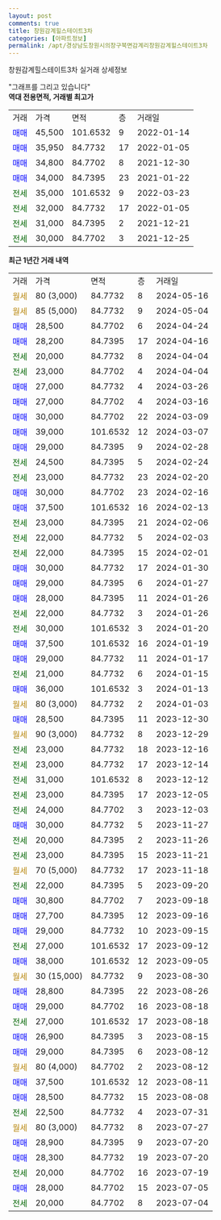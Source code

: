 ```yaml
---
layout: post
comments: true
title: 창원감계힐스테이트3차
categories: [아파트정보]
permalink: /apt/경상남도창원시의창구북면감계리창원감계힐스테이트3차
---
```


창원감계힐스테이트3차 실거래 상세정보

<script type="text/javascript">
  google.charts.load('current', {'packages':['line', 'corechart']});
  google.charts.setOnLoadCallback(drawChart);

  function drawChart() {
    var data = new google.visualization.DataTable();
    data.addColumn('date', '거래일');
    data.addColumn('number', "매매");
    data.addColumn('number', "전세");
    data.addColumn('number', "전매");

    data.addRows([[new Date(Date.parse("2024-05-16")), null, null, null], [new Date(Date.parse("2024-05-04")), null, null, null], [new Date(Date.parse("2024-04-24")), 28500, null, null], [new Date(Date.parse("2024-04-16")), 28200, null, null], [new Date(Date.parse("2024-04-04")), null, 20000, null], [new Date(Date.parse("2024-04-04")), null, 23000, null], [new Date(Date.parse("2024-03-26")), 27000, null, null], [new Date(Date.parse("2024-03-16")), 27000, null, null], [new Date(Date.parse("2024-03-09")), 30000, null, null], [new Date(Date.parse("2024-03-07")), 39000, null, null], [new Date(Date.parse("2024-02-28")), 29000, null, null], [new Date(Date.parse("2024-02-24")), null, 24500, null], [new Date(Date.parse("2024-02-20")), null, 23000, null], [new Date(Date.parse("2024-02-16")), 30000, null, null], [new Date(Date.parse("2024-02-13")), 37500, null, null], [new Date(Date.parse("2024-02-06")), null, 23000, null], [new Date(Date.parse("2024-02-03")), null, 22000, null], [new Date(Date.parse("2024-02-01")), null, 22000, null], [new Date(Date.parse("2024-01-30")), 30000, null, null], [new Date(Date.parse("2024-01-27")), 29000, null, null], [new Date(Date.parse("2024-01-26")), 28000, null, null], [new Date(Date.parse("2024-01-26")), null, 22000, null], [new Date(Date.parse("2024-01-20")), null, 30000, null], [new Date(Date.parse("2024-01-19")), 37500, null, null], [new Date(Date.parse("2024-01-17")), 29000, null, null], [new Date(Date.parse("2024-01-15")), null, 21000, null], [new Date(Date.parse("2024-01-13")), 36000, null, null], [new Date(Date.parse("2024-01-03")), null, null, null], [new Date(Date.parse("2023-12-30")), 28500, null, null], [new Date(Date.parse("2023-12-29")), null, null, null], [new Date(Date.parse("2023-12-16")), null, 23000, null], [new Date(Date.parse("2023-12-14")), null, 23000, null], [new Date(Date.parse("2023-12-12")), null, 31000, null], [new Date(Date.parse("2023-12-05")), null, 23000, null], [new Date(Date.parse("2023-12-03")), null, 24000, null], [new Date(Date.parse("2023-11-27")), 30000, null, null], [new Date(Date.parse("2023-11-26")), null, 20000, null], [new Date(Date.parse("2023-11-21")), null, 23000, null], [new Date(Date.parse("2023-11-18")), null, null, null], [new Date(Date.parse("2023-09-20")), null, 22000, null], [new Date(Date.parse("2023-09-18")), 30800, null, null], [new Date(Date.parse("2023-09-16")), 27700, null, null], [new Date(Date.parse("2023-09-15")), 29000, null, null], [new Date(Date.parse("2023-09-12")), null, 27000, null], [new Date(Date.parse("2023-09-05")), 38000, null, null], [new Date(Date.parse("2023-08-30")), null, null, null], [new Date(Date.parse("2023-08-26")), 28800, null, null], [new Date(Date.parse("2023-08-18")), 29000, null, null], [new Date(Date.parse("2023-08-18")), null, 27000, null], [new Date(Date.parse("2023-08-15")), 26900, null, null], [new Date(Date.parse("2023-08-12")), 29000, null, null], [new Date(Date.parse("2023-08-12")), null, null, null], [new Date(Date.parse("2023-08-11")), 37500, null, null], [new Date(Date.parse("2023-08-08")), 28500, null, null], [new Date(Date.parse("2023-07-31")), null, 22500, null], [new Date(Date.parse("2023-07-27")), null, null, null], [new Date(Date.parse("2023-07-20")), 28900, null, null], [new Date(Date.parse("2023-07-20")), 28300, null, null], [new Date(Date.parse("2023-07-19")), null, 20000, null], [new Date(Date.parse("2023-07-05")), 28000, null, null], [new Date(Date.parse("2023-07-04")), null, 20000, null]]);

    var options = {
      hAxis: {
        format: 'yyyy/MM/dd'
      },    
      lineWidth: 0,
      pointsVisible: true,    
      title: '최근 1년간 유형별 실거래가 분포',
      legend: { position: 'bottom' }
    };

    var formatter = new google.visualization.NumberFormat({pattern:'###,###'} );
    formatter.format(data, 1);
    formatter.format(data, 2);
    
    setTimeout(function() {
        var chart = new google.visualization.LineChart(document.getElementById('columnchart_material'));
        chart.draw(data, (options));
        document.getElementById('loading').style.display = 'none';
    }, 200);
  }
</script>


<div id="loading" style="z-index:20; display: block; margin-left: 0px">"그래프를 그리고 있습니다"</div>
<div id="columnchart_material" style="width: 95%; margin-left: 0px; display: block"></div>
<!-- contents start -->
<b>역대 전용면적, 거래별 최고가</b>
<table class="sortable">
    <tr>
      <td>거래</td>
      <td>가격</td>
      <td>면적</td>
      <td>층</td>
      <td>거래일</td>
    </tr>
        <tr>
          <td><a style="color: blue">매매</a></td>
          <td>45,500</td>
          <td>101.6532</td>
          <td>9</td>
          <td>2022-01-14</td>
        </tr>            <tr>
          <td><a style="color: blue">매매</a></td>
          <td>35,950</td>
          <td>84.7732</td>
          <td>17</td>
          <td>2022-01-05</td>
        </tr>            <tr>
          <td><a style="color: blue">매매</a></td>
          <td>34,800</td>
          <td>84.7702</td>
          <td>8</td>
          <td>2021-12-30</td>
        </tr>            <tr>
          <td><a style="color: blue">매매</a></td>
          <td>34,000</td>
          <td>84.7395</td>
          <td>23</td>
          <td>2021-01-22</td>
        </tr>        
        <tr>
              <td><a style="color: darkgreen">전세</a></td>
              <td>35,000</td>
              <td>101.6532</td>
              <td>9</td>
              <td>2022-03-23</td>
            </tr>            <tr>
              <td><a style="color: darkgreen">전세</a></td>
              <td>32,000</td>
              <td>84.7732</td>
              <td>17</td>
              <td>2022-01-05</td>
            </tr>            <tr>
              <td><a style="color: darkgreen">전세</a></td>
              <td>31,000</td>
              <td>84.7395</td>
              <td>2</td>
              <td>2021-12-21</td>
            </tr>            <tr>
              <td><a style="color: darkgreen">전세</a></td>
              <td>30,000</td>
              <td>84.7702</td>
              <td>3</td>
              <td>2021-12-25</td>
            </tr>        
    
</table>

<b>최근 1년간 거래 내역</b>

<table class="sortable">
    <tr>
      <td>거래</td>
      <td>가격</td>
      <td>면적</td>
      <td>층</td>
      <td>거래일</td>
    </tr>
    <tr>
      <td><a style="color: darkgoldenrod">월세</a></td>
      <td>80 (3,000)</td>
      <td>84.7732</td>
      <td>8</td>
      <td>2024-05-16</td>
    </tr>          <tr>
      <td><a style="color: darkgoldenrod">월세</a></td>
      <td>85 (5,000)</td>
      <td>84.7732</td>
      <td>9</td>
      <td>2024-05-04</td>
    </tr>          <tr>
      <td><a style="color: blue">매매</a></td>
      <td>28,500</td>
      <td>84.7702</td>
      <td>6</td>
      <td>2024-04-24</td>
    </tr>          <tr>
      <td><a style="color: blue">매매</a></td>
      <td>28,200</td>
      <td>84.7395</td>
      <td>17</td>
      <td>2024-04-16</td>
    </tr>          <tr>
      <td><a style="color: darkgreen">전세</a></td>
      <td>20,000</td>
      <td>84.7732</td>
      <td>8</td>
      <td>2024-04-04</td>
    </tr>          <tr>
      <td><a style="color: darkgreen">전세</a></td>
      <td>23,000</td>
      <td>84.7702</td>
      <td>4</td>
      <td>2024-04-04</td>
    </tr>          <tr>
      <td><a style="color: blue">매매</a></td>
      <td>27,000</td>
      <td>84.7732</td>
      <td>4</td>
      <td>2024-03-26</td>
    </tr>          <tr>
      <td><a style="color: blue">매매</a></td>
      <td>27,000</td>
      <td>84.7702</td>
      <td>4</td>
      <td>2024-03-16</td>
    </tr>          <tr>
      <td><a style="color: blue">매매</a></td>
      <td>30,000</td>
      <td>84.7702</td>
      <td>22</td>
      <td>2024-03-09</td>
    </tr>          <tr>
      <td><a style="color: blue">매매</a></td>
      <td>39,000</td>
      <td>101.6532</td>
      <td>12</td>
      <td>2024-03-07</td>
    </tr>          <tr>
      <td><a style="color: blue">매매</a></td>
      <td>29,000</td>
      <td>84.7395</td>
      <td>9</td>
      <td>2024-02-28</td>
    </tr>          <tr>
      <td><a style="color: darkgreen">전세</a></td>
      <td>24,500</td>
      <td>84.7395</td>
      <td>5</td>
      <td>2024-02-24</td>
    </tr>          <tr>
      <td><a style="color: darkgreen">전세</a></td>
      <td>23,000</td>
      <td>84.7732</td>
      <td>23</td>
      <td>2024-02-20</td>
    </tr>          <tr>
      <td><a style="color: blue">매매</a></td>
      <td>30,000</td>
      <td>84.7702</td>
      <td>23</td>
      <td>2024-02-16</td>
    </tr>          <tr>
      <td><a style="color: blue">매매</a></td>
      <td>37,500</td>
      <td>101.6532</td>
      <td>16</td>
      <td>2024-02-13</td>
    </tr>          <tr>
      <td><a style="color: darkgreen">전세</a></td>
      <td>23,000</td>
      <td>84.7395</td>
      <td>21</td>
      <td>2024-02-06</td>
    </tr>          <tr>
      <td><a style="color: darkgreen">전세</a></td>
      <td>22,000</td>
      <td>84.7732</td>
      <td>5</td>
      <td>2024-02-03</td>
    </tr>          <tr>
      <td><a style="color: darkgreen">전세</a></td>
      <td>22,000</td>
      <td>84.7395</td>
      <td>15</td>
      <td>2024-02-01</td>
    </tr>          <tr>
      <td><a style="color: blue">매매</a></td>
      <td>30,000</td>
      <td>84.7732</td>
      <td>17</td>
      <td>2024-01-30</td>
    </tr>          <tr>
      <td><a style="color: blue">매매</a></td>
      <td>29,000</td>
      <td>84.7395</td>
      <td>6</td>
      <td>2024-01-27</td>
    </tr>          <tr>
      <td><a style="color: blue">매매</a></td>
      <td>28,000</td>
      <td>84.7395</td>
      <td>11</td>
      <td>2024-01-26</td>
    </tr>          <tr>
      <td><a style="color: darkgreen">전세</a></td>
      <td>22,000</td>
      <td>84.7732</td>
      <td>3</td>
      <td>2024-01-26</td>
    </tr>          <tr>
      <td><a style="color: darkgreen">전세</a></td>
      <td>30,000</td>
      <td>101.6532</td>
      <td>3</td>
      <td>2024-01-20</td>
    </tr>          <tr>
      <td><a style="color: blue">매매</a></td>
      <td>37,500</td>
      <td>101.6532</td>
      <td>16</td>
      <td>2024-01-19</td>
    </tr>          <tr>
      <td><a style="color: blue">매매</a></td>
      <td>29,000</td>
      <td>84.7732</td>
      <td>11</td>
      <td>2024-01-17</td>
    </tr>          <tr>
      <td><a style="color: darkgreen">전세</a></td>
      <td>21,000</td>
      <td>84.7732</td>
      <td>6</td>
      <td>2024-01-15</td>
    </tr>          <tr>
      <td><a style="color: blue">매매</a></td>
      <td>36,000</td>
      <td>101.6532</td>
      <td>3</td>
      <td>2024-01-13</td>
    </tr>          <tr>
      <td><a style="color: darkgoldenrod">월세</a></td>
      <td>80 (3,000)</td>
      <td>84.7732</td>
      <td>2</td>
      <td>2024-01-03</td>
    </tr>          <tr>
      <td><a style="color: blue">매매</a></td>
      <td>28,500</td>
      <td>84.7395</td>
      <td>11</td>
      <td>2023-12-30</td>
    </tr>          <tr>
      <td><a style="color: darkgoldenrod">월세</a></td>
      <td>90 (3,000)</td>
      <td>84.7732</td>
      <td>8</td>
      <td>2023-12-29</td>
    </tr>          <tr>
      <td><a style="color: darkgreen">전세</a></td>
      <td>23,000</td>
      <td>84.7732</td>
      <td>18</td>
      <td>2023-12-16</td>
    </tr>          <tr>
      <td><a style="color: darkgreen">전세</a></td>
      <td>23,000</td>
      <td>84.7732</td>
      <td>17</td>
      <td>2023-12-14</td>
    </tr>          <tr>
      <td><a style="color: darkgreen">전세</a></td>
      <td>31,000</td>
      <td>101.6532</td>
      <td>8</td>
      <td>2023-12-12</td>
    </tr>          <tr>
      <td><a style="color: darkgreen">전세</a></td>
      <td>23,000</td>
      <td>84.7395</td>
      <td>17</td>
      <td>2023-12-05</td>
    </tr>          <tr>
      <td><a style="color: darkgreen">전세</a></td>
      <td>24,000</td>
      <td>84.7702</td>
      <td>3</td>
      <td>2023-12-03</td>
    </tr>          <tr>
      <td><a style="color: blue">매매</a></td>
      <td>30,000</td>
      <td>84.7732</td>
      <td>5</td>
      <td>2023-11-27</td>
    </tr>          <tr>
      <td><a style="color: darkgreen">전세</a></td>
      <td>20,000</td>
      <td>84.7395</td>
      <td>2</td>
      <td>2023-11-26</td>
    </tr>          <tr>
      <td><a style="color: darkgreen">전세</a></td>
      <td>23,000</td>
      <td>84.7395</td>
      <td>15</td>
      <td>2023-11-21</td>
    </tr>          <tr>
      <td><a style="color: darkgoldenrod">월세</a></td>
      <td>70 (5,000)</td>
      <td>84.7732</td>
      <td>17</td>
      <td>2023-11-18</td>
    </tr>          <tr>
      <td><a style="color: darkgreen">전세</a></td>
      <td>22,000</td>
      <td>84.7395</td>
      <td>5</td>
      <td>2023-09-20</td>
    </tr>          <tr>
      <td><a style="color: blue">매매</a></td>
      <td>30,800</td>
      <td>84.7702</td>
      <td>7</td>
      <td>2023-09-18</td>
    </tr>          <tr>
      <td><a style="color: blue">매매</a></td>
      <td>27,700</td>
      <td>84.7395</td>
      <td>12</td>
      <td>2023-09-16</td>
    </tr>          <tr>
      <td><a style="color: blue">매매</a></td>
      <td>29,000</td>
      <td>84.7732</td>
      <td>10</td>
      <td>2023-09-15</td>
    </tr>          <tr>
      <td><a style="color: darkgreen">전세</a></td>
      <td>27,000</td>
      <td>101.6532</td>
      <td>17</td>
      <td>2023-09-12</td>
    </tr>          <tr>
      <td><a style="color: blue">매매</a></td>
      <td>38,000</td>
      <td>101.6532</td>
      <td>12</td>
      <td>2023-09-05</td>
    </tr>          <tr>
      <td><a style="color: darkgoldenrod">월세</a></td>
      <td>30 (15,000)</td>
      <td>84.7732</td>
      <td>9</td>
      <td>2023-08-30</td>
    </tr>          <tr>
      <td><a style="color: blue">매매</a></td>
      <td>28,800</td>
      <td>84.7395</td>
      <td>22</td>
      <td>2023-08-26</td>
    </tr>          <tr>
      <td><a style="color: blue">매매</a></td>
      <td>29,000</td>
      <td>84.7702</td>
      <td>16</td>
      <td>2023-08-18</td>
    </tr>          <tr>
      <td><a style="color: darkgreen">전세</a></td>
      <td>27,000</td>
      <td>101.6532</td>
      <td>17</td>
      <td>2023-08-18</td>
    </tr>          <tr>
      <td><a style="color: blue">매매</a></td>
      <td>26,900</td>
      <td>84.7395</td>
      <td>3</td>
      <td>2023-08-15</td>
    </tr>          <tr>
      <td><a style="color: blue">매매</a></td>
      <td>29,000</td>
      <td>84.7395</td>
      <td>6</td>
      <td>2023-08-12</td>
    </tr>          <tr>
      <td><a style="color: darkgoldenrod">월세</a></td>
      <td>80 (4,000)</td>
      <td>84.7702</td>
      <td>2</td>
      <td>2023-08-12</td>
    </tr>          <tr>
      <td><a style="color: blue">매매</a></td>
      <td>37,500</td>
      <td>101.6532</td>
      <td>12</td>
      <td>2023-08-11</td>
    </tr>          <tr>
      <td><a style="color: blue">매매</a></td>
      <td>28,500</td>
      <td>84.7732</td>
      <td>15</td>
      <td>2023-08-08</td>
    </tr>          <tr>
      <td><a style="color: darkgreen">전세</a></td>
      <td>22,500</td>
      <td>84.7732</td>
      <td>4</td>
      <td>2023-07-31</td>
    </tr>          <tr>
      <td><a style="color: darkgoldenrod">월세</a></td>
      <td>80 (3,000)</td>
      <td>84.7732</td>
      <td>8</td>
      <td>2023-07-27</td>
    </tr>          <tr>
      <td><a style="color: blue">매매</a></td>
      <td>28,900</td>
      <td>84.7395</td>
      <td>9</td>
      <td>2023-07-20</td>
    </tr>          <tr>
      <td><a style="color: blue">매매</a></td>
      <td>28,300</td>
      <td>84.7732</td>
      <td>19</td>
      <td>2023-07-20</td>
    </tr>          <tr>
      <td><a style="color: darkgreen">전세</a></td>
      <td>20,000</td>
      <td>84.7702</td>
      <td>16</td>
      <td>2023-07-19</td>
    </tr>          <tr>
      <td><a style="color: blue">매매</a></td>
      <td>28,000</td>
      <td>84.7702</td>
      <td>15</td>
      <td>2023-07-05</td>
    </tr>          <tr>
      <td><a style="color: darkgreen">전세</a></td>
      <td>20,000</td>
      <td>84.7702</td>
      <td>8</td>
      <td>2023-07-04</td>
    </tr>      </table>
<!-- contents end -->    


